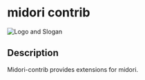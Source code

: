 # midori contrib

![Logo and Slogan](https://github.com/midori-rb/midori-contrib/raw/master/.resources/slogan.png)


## Description

Midori-contrib provides extensions for midori.
